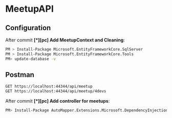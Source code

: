 # MeetupAPI

## Configuration

After commit __[*][pc] Add MeetupContext and Cleaning__:

```sh
PM > Install-Package Microsoft.EntityFrameworkCore.SqlServer
PM > Install-Package Microsoft.EntityFrameworkCore.Tools
PM> update-database -v
```

## Postman
```sh
GET https://localhost:44344/api/meetup
GET https://localhost:44344/api/meetup/4devs
```

After commit __[*][pc] Add controller for meetups__:
```sh
PM> Install-Package AutoMapper.Extensions.Microsoft.DependencyInjection
```

